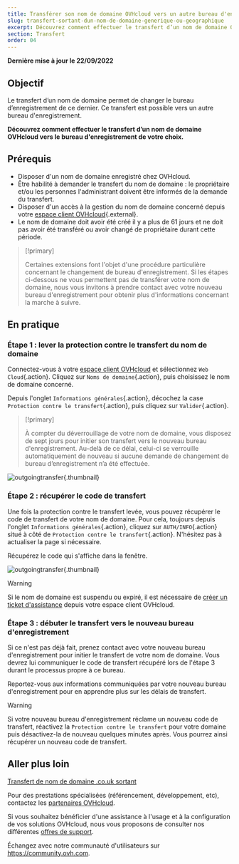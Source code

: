 ```yaml
---
title: Transférer son nom de domaine OVHcloud vers un autre bureau d'enregistrement
slug: transfert-sortant-dun-nom-de-domaine-generique-ou-geographique
excerpt: Découvrez comment effectuer le transfert d’un nom de domaine OVHcloud vers le bureau d'enregistrement de votre choix
section: Transfert
order: 04
---
```


**Dernière mise à jour le 22/09/2022**

## Objectif

Le transfert d’un nom de domaine permet de changer le bureau d’enregistrement de ce dernier. Ce transfert est possible vers un autre bureau d'enregistrement.

**Découvrez comment effectuer le transfert d’un nom de domaine OVHcloud vers le bureau d'enregistrement de votre choix.**

## Prérequis
- Disposer d'un nom de domaine enregistré chez OVHcloud.
- Être habilité à demander le transfert du nom de domaine : le propriétaire et/ou les personnes l'administrant doivent être informés de la demande du transfert.
- Disposer d'un accès à la gestion du nom de domaine concerné depuis votre [espace client OVHcloud](https://ca.ovh.com/auth/?action=gotomanager&from=https://www.ovh.com/ca/fr/&ovhSubsidiary=qc){.external}.
- Le nom de domaine doit avoir été créé il y a plus de 61 jours et ne doit pas avoir été transféré ou avoir changé de propriétaire durant cette période.

> [!primary]
>
> Certaines extensions font l'objet d'une procédure particulière concernant le changement de bureau d'enregistrement. Si les étapes ci-dessous ne vous permettent pas de transférer votre nom de domaine, nous vous invitons à prendre contact avec votre nouveau bureau d'enregistrement pour obtenir plus d'informations concernant la marche à suivre.
>

## En pratique

### Étape 1 : lever la protection contre le transfert du nom de domaine

Connectez-vous à votre [espace client OVHcloud](https://ca.ovh.com/auth/?action=gotomanager&from=https://www.ovh.com/ca/fr/&ovhSubsidiary=qc) et sélectionnez `Web Cloud`{.action}. Cliquez sur `Noms de domaine`{.action}, puis choisissez le nom de domaine concerné.

Depuis l'onglet `Informations générales`{.action}, décochez la case `Protection contre le transfert`{.action}, puis cliquez sur `Valider`{.action}.

> [!primary]
>
> À compter du déverrouillage de votre nom de domaine, vous disposez de sept jours pour initier son transfert vers le nouveau bureau d'enregistrement. Au-delà de ce délai, celui-ci se verrouille automatiquement de nouveau si aucune demande de changement de bureau d’enregistrement n’a été effectuée.
>

![outgoingtransfer](images/outgoing-transfer-step2.png){.thumbnail}

### Étape 2 : récupérer le code de transfert

Une fois la protection contre le transfert levée, vous pouvez récupérer le code de transfert de votre nom de domaine. Pour cela, toujours depuis l'onglet `Informations générales`{.action}, cliquez sur `AUTH/INFO`{.action} situé à côté de `Protection contre le transfert`{.action}. N'hésitez pas à actualiser la page si nécessaire.

Récupérez le code qui s'affiche dans la fenêtre.

![outgoingtransfer](images/outgoing-transfer-step3.png){.thumbnail}

> [!warning]
>
> Si le nom de domaine est suspendu ou expiré, il est nécessaire de [créer un ticket d'assistance](https://ca.ovh.com/manager/dedicated/#/support/tickets/new) depuis votre espace client OVHcloud.

### Étape 3 : débuter le transfert vers le nouveau bureau d'enregistrement

Si ce n'est pas déjà fait, prenez contact avec votre nouveau bureau d'enregistrement pour initier le transfert de votre nom de domaine. Vous devrez lui communiquer le code de transfert récupéré lors de l'étape 3 durant le processus propre à ce bureau.

Reportez-vous aux informations communiquées par votre nouveau bureau d'enregistrement pour en apprendre plus sur les délais de transfert.

> [!warning]
>
> Si votre nouveau bureau d'enregistrement réclame un nouveau code de transfert, réactivez la `Protection contre le transfert` pour votre domaine puis désactivez-la de nouveau quelques minutes après. Vous pourrez ainsi récupérer un nouveau code de transfert.
>

## Aller plus loin

[Transfert de nom de domaine .co.uk sortant](https://docs.ovh.com/ca/fr/domains/transfert-sortant-dun-nom-de-domaine-couk/)

Pour des prestations spécialisées (référencement, développement, etc), contactez les [partenaires OVHcloud](https://partner.ovhcloud.com/fr-ca/).

Si vous souhaitez bénéficier d'une assistance à l'usage et à la configuration de vos solutions OVHcloud, nous vous proposons de consulter nos différentes [offres de support](https://www.ovhcloud.com/fr-ca/support-levels/).

Échangez avec notre communauté d'utilisateurs sur <https://community.ovh.com>.
